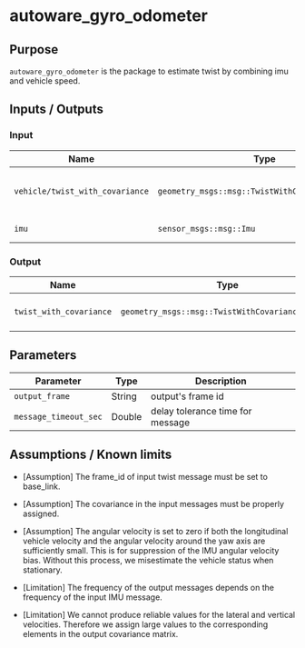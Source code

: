 # autoware_gyro_odometer

## Purpose

`autoware_gyro_odometer` is the package to estimate twist by combining imu and vehicle speed.

## Inputs / Outputs

### Input

| Name                            | Type                                             | Description                        |
| ------------------------------- | ------------------------------------------------ | ---------------------------------- |
| `vehicle/twist_with_covariance` | `geometry_msgs::msg::TwistWithCovarianceStamped` | twist with covariance from vehicle |
| `imu`                           | `sensor_msgs::msg::Imu`                          | imu from sensor                    |

### Output

| Name                    | Type                                             | Description                     |
| ----------------------- | ------------------------------------------------ | ------------------------------- |
| `twist_with_covariance` | `geometry_msgs::msg::TwistWithCovarianceStamped` | estimated twist with covariance |

## Parameters

| Parameter             | Type   | Description                      |
| --------------------- | ------ | -------------------------------- |
| `output_frame`        | String | output's frame id                |
| `message_timeout_sec` | Double | delay tolerance time for message |

## Assumptions / Known limits

- [Assumption] The frame_id of input twist message must be set to base_link.

- [Assumption] The covariance in the input messages must be properly assigned.

- [Assumption] The angular velocity is set to zero if both the longitudinal vehicle velocity and the angular velocity around the yaw axis are sufficiently small. This is for suppression of the IMU angular velocity bias. Without this process, we misestimate the vehicle status when stationary.

- [Limitation] The frequency of the output messages depends on the frequency of the input IMU message.

- [Limitation] We cannot produce reliable values for the lateral and vertical velocities. Therefore we assign large values to the corresponding elements in the output covariance matrix.
